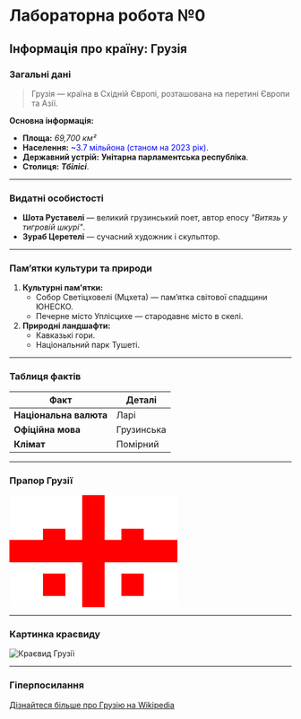# Лабораторна робота №0
## Інформація про країну: **Грузія**
### Загальні дані
> Грузія — країна в Східній Європі, розташована на перетині Європи та Азії.

**Основна інформація:**
- **Площа:** *69,700 км²*  
- **Населення:** <span style="color:blue;">~3.7 мільйона (станом на 2023 рік)</span>.
- **Державний устрій:** **Унітарна парламентська республіка**.  
- **Столиця:** ***Тбілісі***.

---

### Видатні особистості
- **Шота Руставелі** — великий грузинський поет, автор епосу *"Витязь у тигровій шкурі"*.  
- **Зураб Церетелі** — сучасний художник і скульптор.

---

### Пам’ятки культури та природи
1. **Культурні пам'ятки:**
   - Собор Светіцховелі (Мцхета) — пам’ятка світової спадщини ЮНЕСКО.
   - Печерне місто Уплісцихе — стародавнє місто в скелі.
2. **Природні ландшафти:**
   - Кавказькі гори.
   - Національний парк Тушеті.

---

### Таблиця фактів
| **Факт**           | **Деталі**                          |
|--------------------|-------------------------------------|
| **Національна валюта** | Ларі                              |
| **Офіційна мова**      | Грузинська                       |
| **Клімат**             | Помірний                        |

---

### Прапор Грузії

<svg width="300" height="200">
  <rect width="300" height="200" fill="white" />
  <rect x="130" y="0" width="40" height="200" fill="red" />
  <rect x="0" y="80" width="300" height="40" fill="red" />
  <rect x="60" y="60" width="40" height="40" fill="red" />
  <rect x="200" y="60" width="40" height="40" fill="red" />
  <rect x="60" y="140" width="40" height="40" fill="red" />
  <rect x="200" y="140" width="40" height="40" fill="red" />
</svg>

---

### Картинка краєвиду
![Краєвид Грузії](https://www.thoughtco.com/thmb/N8d4fMPl28exzx1b_u1XsBRUkS4=/2121x1414/filters:fill(auto,1)/GettyImages-945768824-5c1146e446e0fb0001533b0a.jpg)

---

### Гіперпосилання
[Дізнайтеся більше про Грузію на Wikipedia](https://uk.wikipedia.org/wiki/Грузія)
